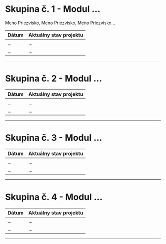 <!-- 
# Skupina č. X

| Dátum | Aktuálny stav projektu |
|---------|---------|
| 1.1.2025 | Tu budeme písať postupný progres s vypracovaním zadania... <br> nový riadok |
| ...| ...|
| ... | ... |
 -->


# Skupina č. 1 - Modul ...

Meno Priezvisko, Meno Priezvisko, Meno Priezvisko...

| Dátum | Aktuálny stav projektu |
|---------|---------|
| ...| ...|
| ... | ... |

---

# Skupina č. 2 - Modul ...

| Dátum | Aktuálny stav projektu |
|---------|---------|
| ... | ... |
| ... | ... |

---

# Skupina č. 3 - Modul ...

| Dátum | Aktuálny stav projektu |
|---------|---------|
| ... | ... |
| ... | ... |

---

# Skupina č. 4 - Modul ...

| Dátum | Aktuálny stav projektu |
|---------|---------|
| ... | ... |
| ... | ... |

---
